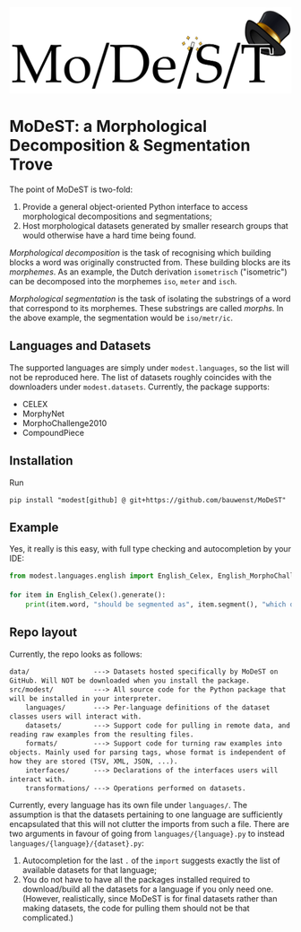 <img src="doc/logo.png">

# MoDeST: a Morphological Decomposition &amp; Segmentation Trove
The point of MoDeST is two-fold:
1. Provide a general object-oriented Python interface to access morphological decompositions and segmentations;
2. Host morphological datasets generated by smaller research groups that would otherwise have a hard time being found.

*Morphological decomposition* is the task of recognising which building blocks a word was originally constructed from. These building blocks are its *morphemes*.
As an example, the Dutch derivation `isometrisch` ("isometric") can be decomposed into the morphemes `iso`, `meter` and `isch`.

*Morphological segmentation* is the task of isolating the substrings of a word that correspond to its morphemes. These substrings are called *morphs*.
In the above example, the segmentation would be `iso/metr/ic`.

## Languages and Datasets
The supported languages are simply under `modest.languages`, so the list will not be reproduced here.
The list of datasets roughly coincides with the downloaders under `modest.datasets`. Currently, the package supports:
- CELEX
- MorphyNet
- MorphoChallenge2010
- CompoundPiece

## Installation
Run
```shell
pip install "modest[github] @ git+https://github.com/bauwenst/MoDeST"
```

## Example
Yes, it really is this easy, with full type checking and autocompletion by your IDE:
```python
from modest.languages.english import English_Celex, English_MorphoChallenge2010, English_MorphyNet_Inflections

for item in English_Celex().generate():
    print(item.word, "should be segmented as", item.segment(), "which derives from", item.decompose())
```

## Repo layout
Currently, the repo looks as follows:
```
data/                ---> Datasets hosted specifically by MoDeST on GitHub. Will NOT be downloaded when you install the package.
src/modest/          ---> All source code for the Python package that will be installed in your interpreter.
    languages/       ---> Per-language definitions of the dataset classes users will interact with.
    datasets/        ---> Support code for pulling in remote data, and reading raw examples from the resulting files.
    formats/         ---> Support code for turning raw examples into objects. Mainly used for parsing tags, whose format is independent of how they are stored (TSV, XML, JSON, ...).
    interfaces/      ---> Declarations of the interfaces users will interact with.
    transformations/ ---> Operations performed on datasets.
```

Currently, every language has its own file under `languages/`. The assumption is that the datasets pertaining to one language 
are sufficiently encapsulated that this will not clutter the imports from such a file. There are two arguments in favour of
going from `languages/{language}.py` to instead `languages/{language}/{dataset}.py`: 
1. Autocompletion for the last `.` of the `import` suggests exactly the list of available datasets for that language;
2. You do not have to have all the packages installed required to download/build all the datasets for a language if you 
   only need one. (However, realistically, since MoDeST is for final datasets rather than making datasets, the code for pulling
   them should not be that complicated.)
